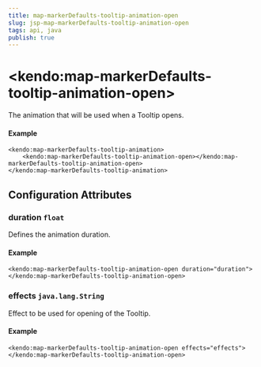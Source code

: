 ```yaml
---
title: map-markerDefaults-tooltip-animation-open
slug: jsp-map-markerDefaults-tooltip-animation-open
tags: api, java
publish: true
---
```


# \<kendo:map-markerDefaults-tooltip-animation-open\>

The animation that will be used when a Tooltip opens.

#### Example
    <kendo:map-markerDefaults-tooltip-animation>
        <kendo:map-markerDefaults-tooltip-animation-open></kendo:map-markerDefaults-tooltip-animation-open>
    </kendo:map-markerDefaults-tooltip-animation>

## Configuration Attributes

### duration `float`

Defines the animation duration.

#### Example
    <kendo:map-markerDefaults-tooltip-animation-open duration="duration">
    </kendo:map-markerDefaults-tooltip-animation-open>

### effects `java.lang.String`

Effect to be used for opening of the Tooltip.

#### Example
    <kendo:map-markerDefaults-tooltip-animation-open effects="effects">
    </kendo:map-markerDefaults-tooltip-animation-open>

